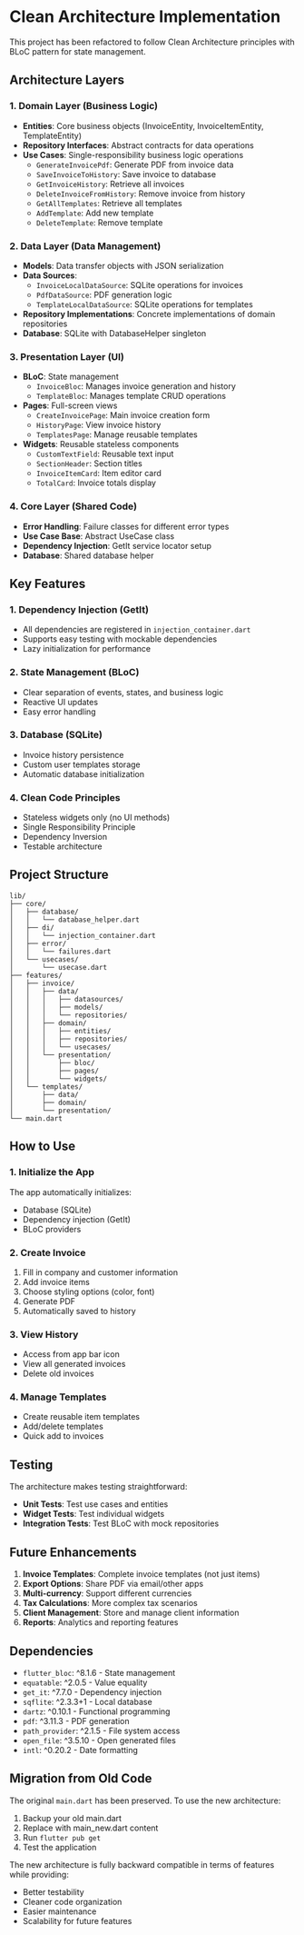 # Clean Architecture Implementation

This project has been refactored to follow Clean Architecture principles with BLoC pattern for state management.

## Architecture Layers

### 1. Domain Layer (Business Logic)
- **Entities**: Core business objects (InvoiceEntity, InvoiceItemEntity, TemplateEntity)
- **Repository Interfaces**: Abstract contracts for data operations
- **Use Cases**: Single-responsibility business logic operations
  - `GenerateInvoicePdf`: Generate PDF from invoice data
  - `SaveInvoiceToHistory`: Save invoice to database
  - `GetInvoiceHistory`: Retrieve all invoices
  - `DeleteInvoiceFromHistory`: Remove invoice from history
  - `GetAllTemplates`: Retrieve all templates
  - `AddTemplate`: Add new template
  - `DeleteTemplate`: Remove template

### 2. Data Layer (Data Management)
- **Models**: Data transfer objects with JSON serialization
- **Data Sources**:
  - `InvoiceLocalDataSource`: SQLite operations for invoices
  - `PdfDataSource`: PDF generation logic
  - `TemplateLocalDataSource`: SQLite operations for templates
- **Repository Implementations**: Concrete implementations of domain repositories
- **Database**: SQLite with DatabaseHelper singleton

### 3. Presentation Layer (UI)
- **BLoC**: State management
  - `InvoiceBloc`: Manages invoice generation and history
  - `TemplateBloc`: Manages template CRUD operations
- **Pages**: Full-screen views
  - `CreateInvoicePage`: Main invoice creation form
  - `HistoryPage`: View invoice history
  - `TemplatesPage`: Manage reusable templates
- **Widgets**: Reusable stateless components
  - `CustomTextField`: Reusable text input
  - `SectionHeader`: Section titles
  - `InvoiceItemCard`: Item editor card
  - `TotalCard`: Invoice totals display

### 4. Core Layer (Shared Code)
- **Error Handling**: Failure classes for different error types
- **Use Case Base**: Abstract UseCase class
- **Dependency Injection**: GetIt service locator setup
- **Database**: Shared database helper

## Key Features

### 1. Dependency Injection (GetIt)
- All dependencies are registered in `injection_container.dart`
- Supports easy testing with mockable dependencies
- Lazy initialization for performance

### 2. State Management (BLoC)
- Clear separation of events, states, and business logic
- Reactive UI updates
- Easy error handling

### 3. Database (SQLite)
- Invoice history persistence
- Custom user templates storage
- Automatic database initialization

### 4. Clean Code Principles
- Stateless widgets only (no UI methods)
- Single Responsibility Principle
- Dependency Inversion
- Testable architecture

## Project Structure

```
lib/
├── core/
│   ├── database/
│   │   └── database_helper.dart
│   ├── di/
│   │   └── injection_container.dart
│   ├── error/
│   │   └── failures.dart
│   └── usecases/
│       └── usecase.dart
├── features/
│   ├── invoice/
│   │   ├── data/
│   │   │   ├── datasources/
│   │   │   ├── models/
│   │   │   └── repositories/
│   │   ├── domain/
│   │   │   ├── entities/
│   │   │   ├── repositories/
│   │   │   └── usecases/
│   │   └── presentation/
│   │       ├── bloc/
│   │       ├── pages/
│   │       └── widgets/
│   └── templates/
│       ├── data/
│       ├── domain/
│       └── presentation/
└── main.dart
```

## How to Use

### 1. Initialize the App
The app automatically initializes:
- Database (SQLite)
- Dependency injection (GetIt)
- BLoC providers

### 2. Create Invoice
1. Fill in company and customer information
2. Add invoice items
3. Choose styling options (color, font)
4. Generate PDF
5. Automatically saved to history

### 3. View History
- Access from app bar icon
- View all generated invoices
- Delete old invoices

### 4. Manage Templates
- Create reusable item templates
- Add/delete templates
- Quick add to invoices

## Testing

The architecture makes testing straightforward:
- **Unit Tests**: Test use cases and entities
- **Widget Tests**: Test individual widgets
- **Integration Tests**: Test BLoC with mock repositories

## Future Enhancements

1. **Invoice Templates**: Complete invoice templates (not just items)
2. **Export Options**: Share PDF via email/other apps
3. **Multi-currency**: Support different currencies
4. **Tax Calculations**: More complex tax scenarios
5. **Client Management**: Store and manage client information
6. **Reports**: Analytics and reporting features

## Dependencies

- `flutter_bloc`: ^8.1.6 - State management
- `equatable`: ^2.0.5 - Value equality
- `get_it`: ^7.7.0 - Dependency injection
- `sqflite`: ^2.3.3+1 - Local database
- `dartz`: ^0.10.1 - Functional programming
- `pdf`: ^3.11.3 - PDF generation
- `path_provider`: ^2.1.5 - File system access
- `open_file`: ^3.5.10 - Open generated files
- `intl`: ^0.20.2 - Date formatting

## Migration from Old Code

The original `main.dart` has been preserved. To use the new architecture:
1. Backup your old main.dart
2. Replace with main_new.dart content
3. Run `flutter pub get`
4. Test the application

The new architecture is fully backward compatible in terms of features while providing:
- Better testability
- Cleaner code organization
- Easier maintenance
- Scalability for future features
